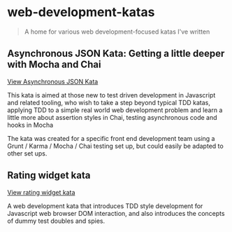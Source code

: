 # web-development-katas

> A home for various web development-focused katas I've written

## Asynchronous JSON Kata: Getting a little deeper with Mocha and Chai

[View Asynchronous JSON Kata](https://github.com/davidcole1977/web-development-katas/blob/master/async-json-kata.md)

This kata is aimed at those new to test driven development in Javascript and related tooling, who wish to take a step beyond typical TDD katas, applying TDD to a simple real world web development problem and learn a little more about assertion styles in Chai, testing asynchronous code and hooks in Mocha

The kata was created for a specific front end development team using a Grunt / Karma / Mocha / Chai testing set up, but could easily be adapted to other set ups.

## Rating widget kata

[View rating widget kata](https://github.com/davidcole1977/web-development-katas/blob/master/rating-widget-kata.md)

A web development kata that introduces TDD style development for Javascript web browser DOM interaction, and also introduces the concepts of dummy test doubles and spies.
